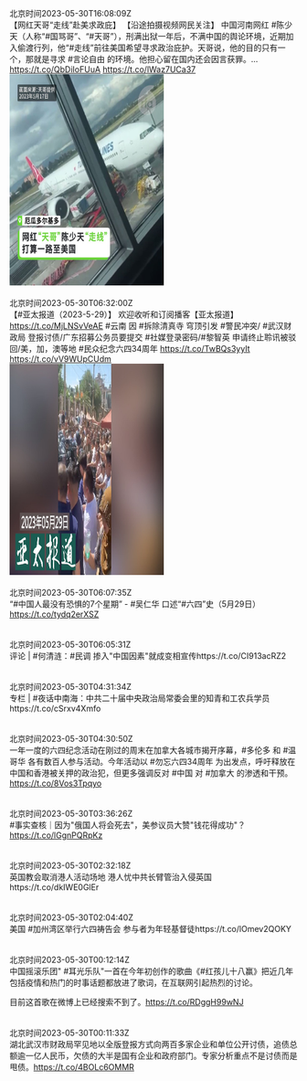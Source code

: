北京时间2023-05-30T16:08:09Z<br>【网红天哥“走线”赴美求政庇】
【沿途拍摄视频网民关注】
中国河南网红 #陈少天（人称“#国骂哥”、“#天哥”），刑满出狱一年后，不满中国的舆论环境，近期加入偷渡行列，他“#走线”前往美国希望寻求政治庇护。天哥说，他的目的只有一个，那就是寻求 #言论自由 的环境。他担心留在国内还会因言获罪。… https://t.co/QbDiIoFUuA https://t.co/lWaz7UCa37<br><img src='/temp/video/2023/u-Month-5/au-Day-30/RFA_Chinese/1663457255365427200_0.jpg' width='270' height='370'><br><br>北京时间2023-05-30T06:32:00Z<br>【#亚太报道（2023-5-29）】 欢迎收听和订阅播客【亚太报道】 https://t.co/MjLNSvVeAE 
#云南 因 #拆除清真寺 穹顶引发 #警民冲突/ #武汉财政局 登报讨债/广东招募公务员要提交 #社媒登录密码/#黎智英 申请终止聆讯被驳回/美，加，澳等地 #民众纪念六四34周年 https://t.co/TwBQs3yyIt https://t.co/vV9WUpCUdm<br><img src='/temp/image/2023/u-Month-5/1663312262788988934_0.jpg' width='270' height='370'><br><br>北京时间2023-05-30T06:07:35Z<br>“#中国人最没有恐惧的7个星期” - #吴仁华 口述“#六四”史（5月29日）https://t.co/tydq2erXSZ<br><br><br>北京时间2023-05-30T06:05:31Z<br>评论 | #何清涟：#民调 掺入"中国因素"就成变相宣传https://t.co/CI913acRZ2<br><br><br>北京时间2023-05-30T04:31:34Z<br>专栏 | #夜话中南海：中共二十届中央政治局常委会里的知青和工农兵学员https://t.co/cSrxv4Xmfo<br><br><br>北京时间2023-05-30T04:30:50Z<br>一年一度的六四纪念活动在刚过的周末在加拿大各城市揭开序幕，#多伦多 和 #温哥华 各有数百人参与活动。今年活动以 #勿忘六四34周年 为出发点，呼吁释放在中国和香港被关押的政治犯，但更多强调反对 #中国 对 #加拿大 的渗透和干预。https://t.co/8Vos3Tpqyo<br><br><br>北京时间2023-05-30T03:36:26Z<br>#事实查核｜因为"俄国人将会死去"，美参议员大赞"钱花得成功"？https://t.co/lGgnPQRpKz<br><br><br>北京时间2023-05-30T02:32:18Z<br>英国教会取消港人活动场地 港人忧中共长臂管治入侵英国https://t.co/dkIWE0GlEr<br><br><br>北京时间2023-05-30T02:04:40Z<br>美国 #加州湾区举行六四祷告会 参与者为年轻基督徒https://t.co/lOmev2QOKY<br><br><br>北京时间2023-05-30T00:12:14Z<br>中国摇滚乐团" #耳光乐队"一首在今年初创作的歌曲《#红孩儿十八赢》把近几年包括疫情和热门的时事话题都放进了歌词，在互联网引起热烈的讨论。

目前这首歌在微博上已经搜索不到了。https://t.co/RDggH99wNJ<br><br><br>北京时间2023-05-30T00:11:33Z<br>湖北武汉市财政局罕见地以全版登报方式向两百多家企业和单位公开讨债，追债总额逾一亿人民币，欠债的大半是国有企业和政府部门。专家分析重点不是讨债而是甩债。https://t.co/4BOLc6OMMR<br><br><br>